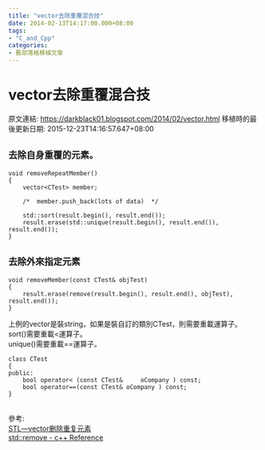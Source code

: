 ```yaml
---
title: "vector去除重覆混合技"
date: 2014-02-13T14:17:00.000+08:00
tags: 
- "C_and_Cpp"
categories:
- 舊部落格移植文章
---
```


# vector去除重覆混合技

原文連結: https://darkblack01.blogspot.com/2014/02/vector.html
移植時的最後更新日期: 2015-12-23T14:16:57.647+08:00

<h2><span style="font-size: large;">去除自身重覆的元素。</span></h2><pre class="prettyprint"><code>void removeRepeatMember()<br />{<br />    vector&lt;CTest&gt; member;<br /><br />    /*  member.push_back(lots of data)  */<br /><br />    std::sort(result.begin(), result.end());<br />    result.erase(std::unique(result.begin(), result.end()), result.end());<br />}</code></pre><h2><span style="font-size: large;">去除外來指定元素</span></h2><pre class="prettyprint"><code>void removeMember(const CTest&amp; objTest)<br />{<br />    result.erase(remove(result.begin(), result.end(), objTest), result.end());<br />}</code></pre>上例的vector是裝string，如果是裝自訂的類別CTest，則需要重載運算子。<br />sort()需要重載&lt;運算子。<br />unique()需要重載==運算子。<br /><pre class="prettyprint"><code>class CTest<br />{<br />public:<br />    bool operator&lt; (const CTest&amp;     oCompany ) const;<br />    bool operator==(const CTest&amp; oCompany ) const;<br />}</code></pre><br />參考:<br /><a href="http://blog.csdn.net/primer_programer/article/details/4206156" rel="nofollow" target="_blank">STL—vector删除重复元素</a><br /><a href="http://www.cplusplus.com/reference/algorithm/remove/">std::remove - c++ Reference</a>
